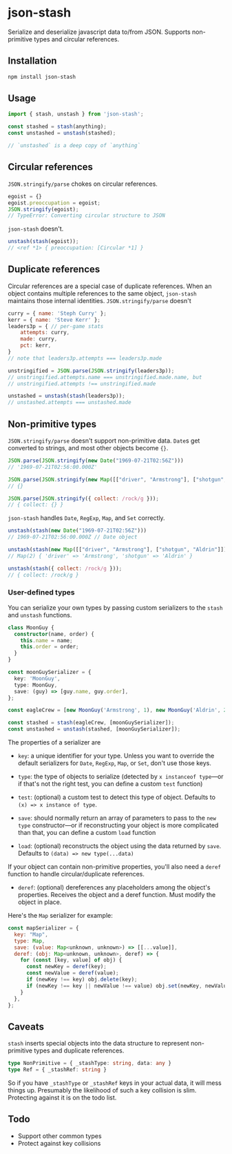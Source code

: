 # json-stash

Serialize and deserialize javascript data to/from JSON. Supports non-primitive types and circular references.

## Installation

```bash
npm install json-stash
```

## Usage

```javascript
import { stash, unstash } from 'json-stash';

const stashed = stash(anything);
const unstashed = unstash(stashed);

// `unstashed` is a deep copy of `anything`
```

## Circular references

`JSON.stringify/parse` chokes on circular references.

```javascript
egoist = {}
egoist.preoccupation = egoist;
JSON.stringify(egoist);
// TypeError: Converting circular structure to JSON
```

`json-stash` doesn't.

```javascript
unstash(stash(egoist));
// <ref *1> { preoccupation: [Circular *1] }
```

## Duplicate references

Circular references are a special case of duplicate references. 
When an object contains multiple references to the same object, `json-stash`
maintains those internal identities. `JSON.stringify/parse` doesn't

```javascript
curry = { name: 'Steph Curry' };
kerr = { name: 'Steve Kerr' };
leaders3p = { // per-game stats
    attempts: curry,
    made: curry,
    pct: kerr,
}
// note that leaders3p.attempts === leaders3p.made

unstringified = JSON.parse(JSON.stringify(leaders3p));
// unstringified.attempts.name === unstringified.made.name, but
// unstringified.attempts !== unstringified.made

unstashed = unstash(stash(leaders3p));
// unstashed.attempts === unstashed.made
```

## Non-primitive types

`JSON.stringify/parse` doesn't support non-primitive data. `Date`s get converted to strings, and most other objects become `{}`.

```javascript
JSON.parse(JSON.stringify(new Date("1969-07-21T02:56Z")))
// '1969-07-21T02:56:00.000Z'

JSON.parse(JSON.stringify(new Map([["driver", "Armstrong"], ["shotgun", "Aldrin"]])))
// {}

JSON.parse(JSON.stringify({ collect: /rock/g }));
// { collect: {} }
```

`json-stash` handles `Date`, `RegExp`, `Map`, and `Set` correctly.

```javascript
unstash(stash(new Date("1969-07-21T02:56Z")))
// 1969-07-21T02:56:00.000Z // Date object

unstash(stash(new Map([["driver", "Armstrong"], ["shotgun", "Aldrin"]])))
// Map(2) { 'driver' => 'Armstrong', 'shotgun' => 'Aldrin' }

unstash(stash({ collect: /rock/g }));
// { collect: /rock/g }
```

### User-defined types

You can serialize your own types by passing custom serializers
to the `stash` and `unstash` functions.

```typescript
class MoonGuy {
  constructor(name, order) {
    this.name = name;
    this.order = order;
  }
}

const moonGuySerializer = {
  key: 'MoonGuy',
  type: MoonGuy,
  save: (guy) => [guy.name, guy.order],
};

const eagleCrew = [new MoonGuy('Armstrong', 1), new MoonGuy('Aldrin', 2)];

const stashed = stash(eagleCrew, [moonGuySerializer]);
const unstashed = unstash(stashed, [moonGuySerializer]);
```

The properties of a serializer are

- `key`: a unique identifier for your type. Unless you want to override
the default serializers for `Date`, `RegExp`, `Map`, or `Set`, don't use those keys.

- `type`: the type of objects to serialize (detected by `x instanceof type`—or if that's not the right test, 
you can define a custom `test` function)

- `test`: (optional) a custom test to detect this type of object. Defaults to `(x) => x instance of type`.

- `save`: should normally return an array of parameters to pass to the `new type` constructor—or 
if reconstructing your object is more complicated than that, you can define a custom `load` function

- `load`: (optional) reconstructs the object using the data returned by `save`. 
Defaults to `(data) => new type(...data)`

If your object can contain non-primitive properties, you'll also need a `deref` function 
to handle circular/duplicate references.

- `deref`: (optional) dereferences any placeholders among the object's properties. 
Receives the object and a deref function. Must modify the object in place.

Here's the `Map` serializer for example:

```javascript
const mapSerializer = {
  key: "Map",
  type: Map, 
  save: (value: Map<unknown, unknown>) => [[...value]],
  deref: (obj: Map<unknown, unknown>, deref) => {
    for (const [key, value] of obj) {
      const newKey = deref(key);
      const newValue = deref(value);
      if (newKey !== key) obj.delete(key);
      if (newKey !== key || newValue !== value) obj.set(newKey, newValue);
    }
  },
};
```

## Caveats

`stash` inserts special objects into the data structure to represent non-primitive types and duplicate references.

```typescript
type NonPrimitive = { _stashType: string, data: any }
type Ref = { _stashRef: string }
```

So if you have `_stashType` or `_stashRef` keys in your actual data, it will mess things up. 
Presumably the likelihood of such a key collision is slim. Protecting against it is on the todo list.

## Todo

- Support other common types
- Protect against key collisions
